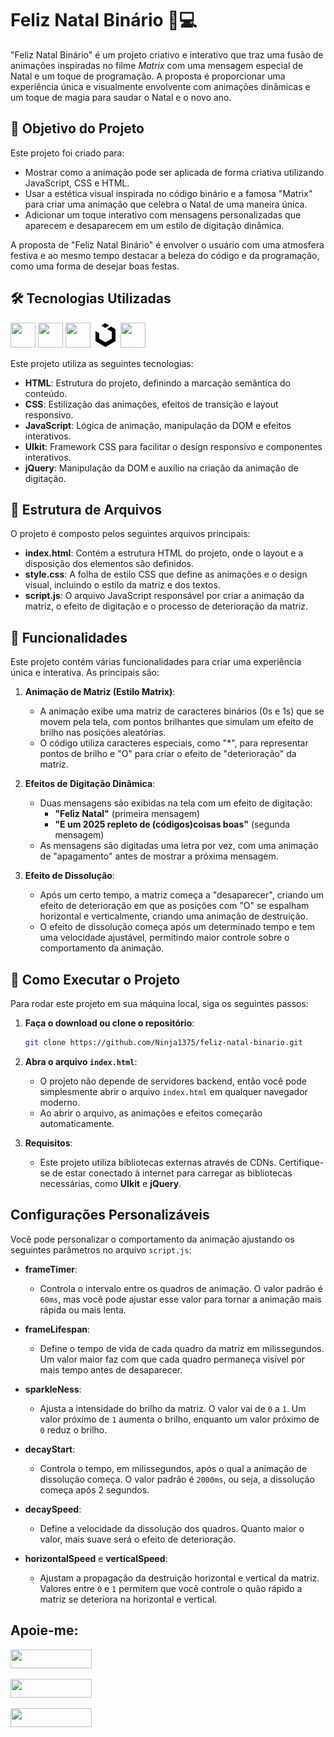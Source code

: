 # Feliz Natal Binário 🎄💻

"Feliz Natal Binário" é um projeto criativo e interativo que traz uma fusão de animações inspiradas no filme *Matrix* com uma mensagem especial de Natal e um toque de programação. A proposta é proporcionar uma experiência única e visualmente envolvente com animações dinâmicas e um toque de magia para saudar o Natal e o novo ano.

## 🎯 Objetivo do Projeto

Este projeto foi criado para:

- Mostrar como a animação pode ser aplicada de forma criativa utilizando JavaScript, CSS e HTML.
- Usar a estética visual inspirada no código binário e a famosa "Matrix" para criar uma animação que celebra o Natal de uma maneira única.
- Adicionar um toque interativo com mensagens personalizadas que aparecem e desaparecem em um estilo de digitação dinâmica.

A proposta de "Feliz Natal Binário" é envolver o usuário com uma atmosfera festiva e ao mesmo tempo destacar a beleza do código e da programação, como uma forma de desejar boas festas.

## 🛠️ Tecnologias Utilizadas

<a href="https://programartudo.blogspot.com/2024/11/html-tudo-o-que-precisa-para-comecar.html" target="_blank"><img loading="lazy" src="https://cdn.jsdelivr.net/gh/devicons/devicon/icons/html5/html5-original.svg" width="40" height="40"/></a> <a href="https://programartudo.blogspot.com/2024/11/css-como-dar-estilo-ao-teu-website.html" target="_blank"><img loading="lazy" src="https://cdn.jsdelivr.net/gh/devicons/devicon/icons/css3/css3-original.svg" width="40" height="40"/></a> <a href="https://programartudo.blogspot.com/2024/11/javascript-linguagem-dinamica-da-web.html" target="_blank"><img loading="lazy" src="https://cdn.jsdelivr.net/gh/devicons/devicon/icons/javascript/javascript-original.svg" width="40" height="40"/></a> <a href="https://getuikit.com/" target="_blank"> <img loading="lazy" src="https://raw.githubusercontent.com/uikit/uikit/772522a0afc623afe363b139954cb2d9f4c4f017/src/images/icons/uikit.svg" width="40" height="40"/></a> <a href="https://jquery.com/" target="_blank"> <img loading="lazy" src="https://cdn.jsdelivr.net/gh/devicons/devicon/icons/jquery/jquery-original.svg" width="40" height="40"/></a>

Este projeto utiliza as seguintes tecnologias:

- **HTML**: Estrutura do projeto, definindo a marcação semântica do conteúdo.
- **CSS**: Estilização das animações, efeitos de transição e layout responsivo.
- **JavaScript**: Lógica de animação, manipulação da DOM e efeitos interativos.
- **UIkit**: Framework CSS para facilitar o design responsivo e componentes interativos.
- **jQuery**: Manipulação da DOM e auxílio na criação da animação de digitação.

## 📂 Estrutura de Arquivos

O projeto é composto pelos seguintes arquivos principais:

- **index.html**: Contém a estrutura HTML do projeto, onde o layout e a disposição dos elementos são definidos.
- **style.css**: A folha de estilo CSS que define as animações e o design visual, incluindo o estilo da matriz e dos textos.
- **script.js**: O arquivo JavaScript responsável por criar a animação da matriz, o efeito de digitação e o processo de deterioração da matriz.

## 🚀 Funcionalidades

Este projeto contém várias funcionalidades para criar uma experiência única e interativa. As principais são:

1. **Animação de Matriz (Estilo Matrix)**:
   - A animação exibe uma matriz de caracteres binários (0s e 1s) que se movem pela tela, com pontos brilhantes que simulam um efeito de brilho nas posições aleatórias.
   - O código utiliza caracteres especiais, como "*", para representar pontos de brilho e "O" para criar o efeito de "deterioração" da matriz.

2. **Efeitos de Digitação Dinâmica**:
   - Duas mensagens são exibidas na tela com um efeito de digitação:
     - **"Feliz Natal"** (primeira mensagem)
     - **"E um 2025 repleto de (códigos)coisas boas"** (segunda mensagem)
   - As mensagens são digitadas uma letra por vez, com uma animação de "apagamento" antes de mostrar a próxima mensagem.

3. **Efeito de Dissolução**:
   - Após um certo tempo, a matriz começa a "desaparecer", criando um efeito de deterioração em que as posições com "O" se espalham horizontal e verticalmente, criando uma animação de destruição.
   - O efeito de dissolução começa após um determinado tempo e tem uma velocidade ajustável, permitindo maior controle sobre o comportamento da animação.

## 🌟 Como Executar o Projeto

Para rodar este projeto em sua máquina local, siga os seguintes passos:

1. **Faça o download ou clone o repositório**:
   ```bash
   git clone https://github.com/Ninja1375/feliz-natal-binario.git

2. **Abra o arquivo `index.html`**:
   - O projeto não depende de servidores backend, então você pode simplesmente abrir o arquivo `index.html` em qualquer navegador moderno.
   - Ao abrir o arquivo, as animações e efeitos começarão automaticamente.

3. **Requisitos**:
   - Este projeto utiliza bibliotecas externas através de CDNs. Certifique-se de estar conectado à internet para carregar as bibliotecas necessárias, como **UIkit** e **jQuery**.

## Configurações Personalizáveis

Você pode personalizar o comportamento da animação ajustando os seguintes parâmetros no arquivo `script.js`:

- **frameTimer**: 
  - Controla o intervalo entre os quadros de animação. O valor padrão é `60ms`, mas você pode ajustar esse valor para tornar a animação mais rápida ou mais lenta.
  
- **frameLifespan**:
  - Define o tempo de vida de cada quadro da matriz em milissegundos. Um valor maior faz com que cada quadro permaneça visível por mais tempo antes de desaparecer.

- **sparkleNess**:
  - Ajusta a intensidade do brilho da matriz. O valor vai de `0` a `1`. Um valor próximo de `1` aumenta o brilho, enquanto um valor próximo de `0` reduz o brilho.

- **decayStart**:
  - Controla o tempo, em milissegundos, após o qual a animação de dissolução começa. O valor padrão é `2000ms`, ou seja, a dissolução começa após 2 segundos.

- **decaySpeed**:
  - Define a velocidade da dissolução dos quadros. Quanto maior o valor, mais suave será o efeito de deterioração.

- **horizontalSpeed** e **verticalSpeed**:
  - Ajustam a propagação da destruição horizontal e vertical da matriz. Valores entre `0` e `1` permitem que você controle o quão rápido a matriz se deteriora na horizontal e vertical.

## Apoie-me:

<a href="https://buymeacoffee.com/antonio13" target="_blank"><img loading="lazy" src="https://img.buymeacoffee.com/button-api/?text=Buy%20me%20a%20coffee&emoji=&slug=seu_nome_de_usuario&button_colour=FFDD00&font_colour=000000&font_family=Cookie&outline_colour=000000&coffee_colour=ffffff" width="130" height="30"></a>

<a href="https://www.paypal.com/donate/?hosted_button_id=DN574F28FYUNG" target="_blank"><img loading="lazy" src="https://upload.wikimedia.org/wikipedia/commons/b/b5/PayPal.svg" width="130" height="30"></a>

<a href="https://github.com/sponsors/Ninja1375" target="_blank"><img loading="lazy" src="https://img.shields.io/badge/-Sponsor-ea4aaa?style=for-the-badge&logo=github&logoColor=white" width="130" height="30"></a>
